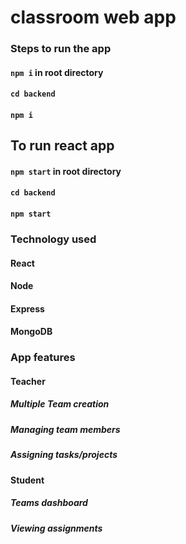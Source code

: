 # classroom web app
### Steps to run the app
#### `npm i` in root directory
#### `cd backend`
#### `npm i` 
## To run react app
#### `npm start` in root directory
#### `cd backend`
#### `npm start`
### Technology used
#### React
#### Node
#### Express
#### MongoDB

### App features
#### Teacher
##### Multiple Team creation
##### Managing team members
##### Assigning tasks/projects
#### Student
##### Teams dashboard
##### Viewing assignments
 

